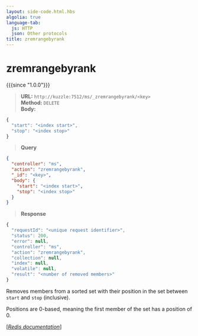 ```yaml
---
layout: side-code.html.hbs
algolia: true
language-tab:
  js: HTTP
  json: Other protocols
title: zremrangebyrank
---
```


# zremrangebyrank

{{{since "1.0.0"}}}




<blockquote class="js">
<p>
<b>URL:</b> <code>http://kuzzle:7512/ms/_zremrangebyrank/&lt;key&gt;</code>  
<br><b>Method:</b> <code>DELETE</code>  
<br><b>Body:</b>
</p>
</blockquote>


```js
{
  "start": "<index start>",
  "stop": "<index stop>"
}
```



<blockquote class="json">
<p>
<b>Query</b>
</p>
</blockquote>


```json
{
  "controller": "ms",
  "action": "zremrangebyrank",
  "_id": "<key>",
  "body": {
    "start": "<index start>",
    "stop": "<index stop>"
  }
}
```

>**Response**

```javascript
{
  "requestId": "<unique request identifier>",
  "status": 200,
  "error": null,
  "controller": "ms",
  "action": "zremrangebyrank",
  "collection": null,
  "index": null,
  "volatile": null,
  "result": "<number of removed members>"
}
```

Removes members from a sorted set with their position in the set between `start` and `stop` (inclusive).

Positions are 0-based, meaning the first member of the set has a position of 0.

[[_Redis documentation_]](https://redis.io/commands/zremrangebyrank)
